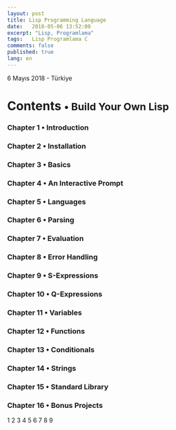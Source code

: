 ```yaml
---
layout: post
title: Lisp Programming Language
date:   2018-05-06 13:52:00
excerpt: "Lisp, Programlama"
tags:   Lisp Programlama C
comments: false
published: true
lang: en
---
```



<p class="meta">6 Mayıs 2018 - Türkiye</p>

<style>
span {
    color:blue;
    cursor:pointer;
}
table {
    font-family: arial, sans-serif;
    border-collapse: collapse;
    width: 100%;
}

td, th {
    border: 1px solid #dddddd;
    text-align: left;
    padding: 8px;
}

tr:nth-child(even) {
    background-color: #dddddd;
}
</style>

<h1>Contents <small>&bull; Build Your Own Lisp</small></h1>

<h3><a>Chapter 1 &bull; Introduction</a></h3>
<h3><a>Chapter 2 &bull; Installation</a></h3>
<h3><a>Chapter 3 &bull; Basics</a></h3>
<h3><a>Chapter 4 &bull; An Interactive Prompt</a></h3>
<h3><a>Chapter 5 &bull; Languages</a></h3>
<h3><a>Chapter 6 &bull; Parsing</a></h3>
<h3><a>Chapter 7 &bull; Evaluation</a></h3>
<h3><a>Chapter 8 &bull; Error Handling</a></h3>
<h3><a>Chapter 9 &bull; S-Expressions</a></h3>
<h3><a>Chapter 10 &bull; Q-Expressions</a></h3>
<h3><a>Chapter 11 &bull; Variables</a></h3>
<h3><a>Chapter 12 &bull; Functions</a></h3>
<h3><a>Chapter 13 &bull; Conditionals</a></h3>
<h3><a>Chapter 14 &bull; Strings</a></h3>
<h3><a>Chapter 15 &bull; Standard Library</a></h3>
<h3><a>Chapter 16 &bull; Bonus Projects</a></h3>

<div> 
<p>
<span onclick="show('Page1');"><a  class="waves-effect waves-light btn">1</a></span>
<span onclick="show('Page2');"><a  class="waves-effect waves-light btn">2</a></span>
<span onclick="show('Page3');"><a  class="waves-effect waves-light btn">3</a></span>
<span onclick="show('Page4');"><a  class="waves-effect waves-light btn">4</a></span>
<span onclick="show('Page5');"><a  class="waves-effect waves-light btn">5</a></span>
<span onclick="show('Page6');"><a  class="waves-effect waves-light btn">6</a></span>
<span onclick="show('Page7');"><a  class="waves-effect waves-light btn">7</a></span>
<span onclick="show('Page8');"><a  class="waves-effect waves-light btn">8</a></span>
<span onclick="show('Page9');"><a  class="waves-effect waves-light btn">9</a></span>
</p>
</div>
<div class="teaser clearfix"></div>
<div id="Page1" class="page" style="display:none">
	{% include lisp_page1.html %}
</div>
 
<div class="teaser clearfix"></div>
<div id="Page2" class="page" style="display:none">
    	{% include lisp_page2.html %}
</div>
 
<div class="teaser clearfix"></div>
<div id="Page3" class="page" style="display:none">
    	{% include lisp_page3.html %}
</div>
 
<div class="teaser clearfix"></div>
<div id="Page4" class="page" style="display:none">
    	{% include lisp_page4.html %}
</div>
 
<div class="teaser clearfix"></div>
<div id="Page5" class="page" style="display:none">
    	{% include lisp_page5.html %}
</div>
 
<div class="teaser clearfix"></div>
<div id="Page6" class="page" style="display:none">
    	{% include lisp_page6.html %}
</div>
 
<div class="teaser clearfix"></div>
<div id="Page7" class="page" style="display:none">
    	{% include lisp_page7.html %}
</div>
 
<div class="teaser clearfix"></div>
<div id="Page8" class="page" style="display:none">
    	{% include lisp_page8.html %}
</div>
 
<div class="teaser clearfix"></div>
<div id="Page9" class="page" style="display:none">
    	{% include lisp_page9.html %}
</div>
